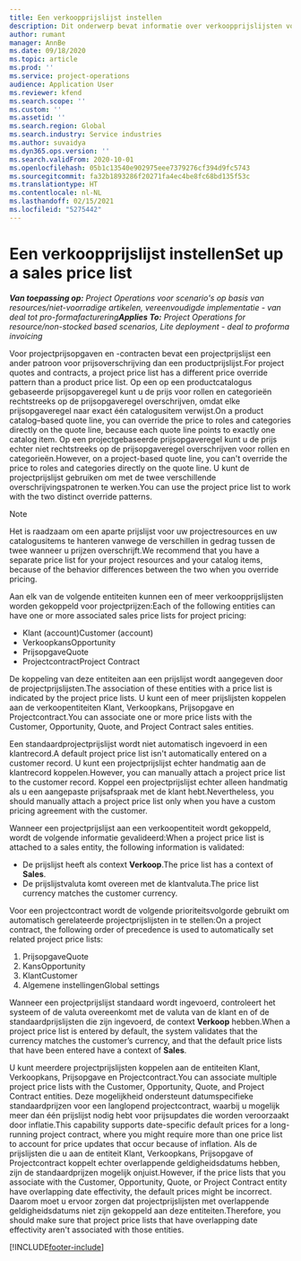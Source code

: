 ```yaml
---
title: Een verkoopprijslijst instellen
description: Dit onderwerp bevat informatie over verkoopprijslijsten voor projectprijzen.
author: rumant
manager: AnnBe
ms.date: 09/18/2020
ms.topic: article
ms.prod: ''
ms.service: project-operations
audience: Application User
ms.reviewer: kfend
ms.search.scope: ''
ms.custom: ''
ms.assetid: ''
ms.search.region: Global
ms.search.industry: Service industries
ms.author: suvaidya
ms.dyn365.ops.version: ''
ms.search.validFrom: 2020-10-01
ms.openlocfilehash: 05b1c13540e902975eee7379276cf394d9fc5743
ms.sourcegitcommit: fa32b1893286f20271fa4ec4be8fc68bd135f53c
ms.translationtype: HT
ms.contentlocale: nl-NL
ms.lasthandoff: 02/15/2021
ms.locfileid: "5275442"
---
```

# <a name="set-up-a-sales-price-list"></a><span data-ttu-id="89a39-103">Een verkoopprijslijst instellen</span><span class="sxs-lookup"><span data-stu-id="89a39-103">Set up a sales price list</span></span>

<span data-ttu-id="89a39-104">_**Van toepassing op:** Project Operations voor scenario's op basis van resources/niet-voorradige artikelen, vereenvoudigde implementatie - van deal tot pro-formafacturering_</span><span class="sxs-lookup"><span data-stu-id="89a39-104">_**Applies To:** Project Operations for resource/non-stocked based scenarios, Lite deployment - deal to proforma invoicing_</span></span>

<span data-ttu-id="89a39-105">Voor projectprijsopgaven en -contracten bevat een projectprijslijst een ander patroon voor prijsoverschrijving dan een productprijslijst.</span><span class="sxs-lookup"><span data-stu-id="89a39-105">For project quotes and contracts, a project price list has a different price override pattern than a product price list.</span></span> <span data-ttu-id="89a39-106">Op een op een productcatalogus gebaseerde prijsopgaveregel kunt u de prijs voor rollen en categorieën rechtstreeks op de prijsopgaveregel overschrijven, omdat elke prijsopgaveregel naar exact één catalogusitem verwijst.</span><span class="sxs-lookup"><span data-stu-id="89a39-106">On a product catalog–based quote line, you can override the price to roles and categories directly on the quote line, because each quote line points to exactly one catalog item.</span></span> <span data-ttu-id="89a39-107">Op een projectgebaseerde prijsopgaveregel kunt u de prijs echter niet rechtstreeks op de prijsopgaveregel overschrijven voor rollen en categorieën.</span><span class="sxs-lookup"><span data-stu-id="89a39-107">However, on a project-based quote line, you can't override the price to roles and categories directly on the quote line.</span></span> <span data-ttu-id="89a39-108">U kunt de projectprijslijst gebruiken om met de twee verschillende overschrijvingspatronen te werken.</span><span class="sxs-lookup"><span data-stu-id="89a39-108">You can use the project price list to work with the two distinct override patterns.</span></span>

> [!NOTE]
> <span data-ttu-id="89a39-109">Het is raadzaam om een aparte prijslijst voor uw projectresources en uw catalogusitems te hanteren vanwege de verschillen in gedrag tussen de twee wanneer u prijzen overschrijft.</span><span class="sxs-lookup"><span data-stu-id="89a39-109">We recommend that you have a separate price list for your project resources and your catalog items, because of the behavior differences between the two when you override pricing.</span></span>

<span data-ttu-id="89a39-110">Aan elk van de volgende entiteiten kunnen een of meer verkoopprijslijsten worden gekoppeld voor projectprijzen:</span><span class="sxs-lookup"><span data-stu-id="89a39-110">Each of the following entities can have one or more associated sales price lists for project pricing:</span></span>

- <span data-ttu-id="89a39-111">Klant (account)</span><span class="sxs-lookup"><span data-stu-id="89a39-111">Customer (account)</span></span> 
- <span data-ttu-id="89a39-112">Verkoopkans</span><span class="sxs-lookup"><span data-stu-id="89a39-112">Opportunity</span></span> 
- <span data-ttu-id="89a39-113">Prijsopgave</span><span class="sxs-lookup"><span data-stu-id="89a39-113">Quote</span></span> 
- <span data-ttu-id="89a39-114">Projectcontract</span><span class="sxs-lookup"><span data-stu-id="89a39-114">Project Contract</span></span>

<span data-ttu-id="89a39-115">De koppeling van deze entiteiten aan een prijslijst wordt aangegeven door de projectprijslijsten.</span><span class="sxs-lookup"><span data-stu-id="89a39-115">The association of these entities with a price list is indicated by the project price lists.</span></span> <span data-ttu-id="89a39-116">U kunt een of meer prijslijsten koppelen aan de verkoopentiteiten Klant, Verkoopkans, Prijsopgave en Projectcontract.</span><span class="sxs-lookup"><span data-stu-id="89a39-116">You can associate one or more price lists with the Customer, Opportunity, Quote, and Project Contract sales entities.</span></span>

<span data-ttu-id="89a39-117">Een standaardprojectprijslijst wordt niet automatisch ingevoerd in een klantrecord.</span><span class="sxs-lookup"><span data-stu-id="89a39-117">A default project price list isn't automatically entered on a customer record.</span></span> <span data-ttu-id="89a39-118">U kunt een projectprijslijst echter handmatig aan de klantrecord koppelen.</span><span class="sxs-lookup"><span data-stu-id="89a39-118">However, you can manually attach a project price list to the customer record.</span></span> <span data-ttu-id="89a39-119">Koppel een projectprijslijst echter alleen handmatig als u een aangepaste prijsafspraak met de klant hebt.</span><span class="sxs-lookup"><span data-stu-id="89a39-119">Nevertheless, you should manually attach a project price list only when you have a custom pricing agreement with the customer.</span></span> 

<span data-ttu-id="89a39-120">Wanneer een projectprijslijst aan een verkoopentiteit wordt gekoppeld, wordt de volgende informatie gevalideerd:</span><span class="sxs-lookup"><span data-stu-id="89a39-120">When a project price list is attached to a sales entity, the following information is validated:</span></span>

- <span data-ttu-id="89a39-121">De prijslijst heeft als context **Verkoop**.</span><span class="sxs-lookup"><span data-stu-id="89a39-121">The price list has a context of **Sales**.</span></span> 
- <span data-ttu-id="89a39-122">De prijslijstvaluta komt overeen met de klantvaluta.</span><span class="sxs-lookup"><span data-stu-id="89a39-122">The price list currency matches the customer currency.</span></span> 

<span data-ttu-id="89a39-123">Voor een projectcontract wordt de volgende prioriteitsvolgorde gebruikt om automatisch gerelateerde projectprijslijsten in te stellen:</span><span class="sxs-lookup"><span data-stu-id="89a39-123">On a project contract, the following order of precedence is used to automatically set related project price lists:</span></span>

1. <span data-ttu-id="89a39-124">Prijsopgave</span><span class="sxs-lookup"><span data-stu-id="89a39-124">Quote</span></span>
2. <span data-ttu-id="89a39-125">Kans</span><span class="sxs-lookup"><span data-stu-id="89a39-125">Opportunity</span></span>
3. <span data-ttu-id="89a39-126">Klant</span><span class="sxs-lookup"><span data-stu-id="89a39-126">Customer</span></span> 
4. <span data-ttu-id="89a39-127">Algemene instellingen</span><span class="sxs-lookup"><span data-stu-id="89a39-127">Global settings</span></span> 

<span data-ttu-id="89a39-128">Wanneer een projectprijslijst standaard wordt ingevoerd, controleert het systeem of de valuta overeenkomt met de valuta van de klant en of de standaardprijslijsten die zijn ingevoerd, de context **Verkoop** hebben.</span><span class="sxs-lookup"><span data-stu-id="89a39-128">When a project price list is entered by default, the system validates that the currency matches the customer’s currency, and that the default price lists that have been entered have a context of **Sales**.</span></span>

<span data-ttu-id="89a39-129">U kunt meerdere projectprijslijsten koppelen aan de entiteiten Klant, Verkoopkans, Prijsopgave en Projectcontract.</span><span class="sxs-lookup"><span data-stu-id="89a39-129">You can associate multiple project price lists with the Customer, Opportunity, Quote, and Project Contract entities.</span></span> <span data-ttu-id="89a39-130">Deze mogelijkheid ondersteunt datumspecifieke standaardprijzen voor een langlopend projectcontract, waarbij u mogelijk meer dan één prijslijst nodig hebt voor prijsupdates die worden veroorzaakt door inflatie.</span><span class="sxs-lookup"><span data-stu-id="89a39-130">This capability supports date-specific default prices for a long-running project contract, where you might require more than one price list to account for price updates that occur because of inflation.</span></span> <span data-ttu-id="89a39-131">Als de prijslijsten die u aan de entiteit Klant, Verkoopkans, Prijsopgave of Projectcontract koppelt echter overlappende geldigheidsdatums hebben, zijn de standaardprijzen mogelijk onjuist.</span><span class="sxs-lookup"><span data-stu-id="89a39-131">However, if the price lists that you associate with the Customer, Opportunity, Quote, or Project Contract entity have overlapping date effectivity, the default prices might be incorrect.</span></span> <span data-ttu-id="89a39-132">Daarom moet u ervoor zorgen dat projectprijslijsten met overlappende geldigheidsdatums niet zijn gekoppeld aan deze entiteiten.</span><span class="sxs-lookup"><span data-stu-id="89a39-132">Therefore, you should make sure that project price lists that have overlapping date effectivity aren't associated with those entities.</span></span>


[!INCLUDE[footer-include](../includes/footer-banner.md)]